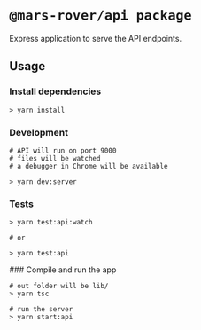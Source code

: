 # `@mars-rover/api package`

Express application to serve the API endpoints.

## Usage

### Install dependencies

```shell
> yarn install
```

### Development

```shell
# API will run on port 9000
# files will be watched
# a debugger in Chrome will be available

> yarn dev:server
```

### Tests

```shell
> yarn test:api:watch

# or

> yarn test:api
```

### Compile and run the app

```shell
# out folder will be lib/
> yarn tsc

# run the server
> yarn start:api
```
